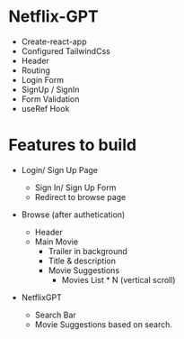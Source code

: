 # Netflix-GPT

- Create-react-app
- Configured TailwindCss
- Header
- Routing
- Login Form
- SignUp / SignIn
- Form Validation
- useRef Hook

# Features to build

- Login/ Sign Up Page

  - Sign In/ Sign Up Form
  - Redirect to browse page

- Browse (after authetication)

  - Header
  - Main Movie
    - Trailer in background
    - Title & description
    - Movie Suggestions
      - Movies List \* N (vertical scroll)

- NetflixGPT
  - Search Bar
  - Movie Suggestions based on search.
